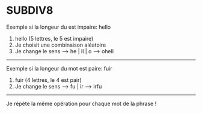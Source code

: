 # SUBDIV8

Exemple si la longeur du est impaire:
hello

1) hello (5 lettres, le 5 est impaire)
2) Je choisit une combinaison aléatoire
3) Je change le sens
--> he | ll | o --> ohell
---------------------------

Exemple si la longeur du mot est paire:
fuir

1) fuir (4 lettres, le 4 est pair)
2) Je change le sens
--> fu | ir --> irfu
---------------------------
    
Je répète la même opération pour chaque mot de la phrase !
